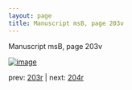 ```yaml
---
layout: page
title: Manuscript msB, page 203v
---
```


Manuscript msB, page 203v

[![image](http://www.homermultitext.org/iipsrv?OBJ=IIP,1.0&FIF=/project/homer/pyramidal/deepzoom/hmt/vbbifolio/pending/vb_203v_204r.tif&WID=100&CVT=JPEG)](http://www.homermultitext.org/ict2/?urn=urn:cite2:hmt:vbbifolio.pending:vb_203v_204r)

prev:  [203r](../203r) | next:  [204r](../204r)

